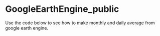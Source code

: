 # GoogleEarthEngine_public

Use the code below to see how to make monthly and daily average from google earth engine.
